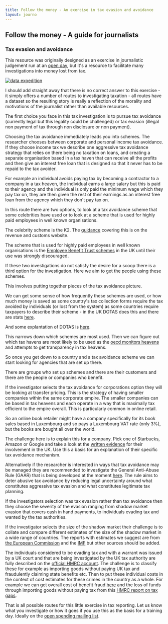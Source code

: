 ```yaml
---
title: Follow the money - An exercise in tax evasion and avoidance
layout: journo
---
```


<h2>Follow the money - A guide for journalists</h2> 
<h3>Tax evasion and avoidance</h3>

<p>This resource was originally designed as an exercise in journalistic judgement run at an <a href="http://blog.okfn.org/2012/11/14/data-expeditions-at-mozfest/">open day</a>, but it's a resource to facilitate many investigations into money lost from tax.</p> 

<a href="http://www.flickr.com/photos/object-group/8368409648/sizes/n/in/photostream/"><img src="http://farm9.staticflickr.com/8184/8368409648_92d093db30.jpg" alt="data expedition"></a>

<p>I should add straight away that there is no correct answer to this exercise - it simply offers a number of routes to investigating taxation - all routes have a dataset so the resulting story is really a reflection of the morality and motivations of the journalist rather than available resources.</p>  
 
<p> The first choice you face in this tax investigation is to pursue tax avoidance (currently legal but this legality could be challenged) or tax evasion (illegal non payment of tax through non disclosure or non payment).</p>

<p> Choosing the tax avoidance immediately leads you into schemes. The researcher chooses between corporate and personal income tax avoidance.  
 If they choose income tax we describe one aggressive tax avoidance strategy that relies on there being no taxation on loans, and creating a separate organisation based in a tax haven that can receive all the profits and then give an interest free loan that is designed so that it never has to be repaid to the tax avoider. </p>
      
<p> For example an individual avoids paying tax by becoming a contractor to a company in a tax heaven, the individual earns a large salary but this is paid to their agency and the individual is only paid the minimum wage which they pay tax on, they are then given the rest of their earnings as an interest free loan from the agency which they don't pay tax on. </p>  

<p>In this route there are two options, to look at a tax avoidance scheme that some celebrities have used or to look at a scheme that is used for highly paid employees in well known organisations.</p>

<p>The celebrity scheme is the K2. The <a href="http://www.hmrc.gov.uk/manuals/eimanual/eim45000.htm">guidance</a> covering this is on the revenue and customs website.</p>
       
<p>The scheme that is used for highly paid employees in well known organisations is the <a href="http://www.hmrc.gov.uk/news/ebt-news0812.htm">Employee Benefit Trust schemes</a> in the UK until their use was strongly discouraged.</p>

<p>If these two investigations do not satisfy the desire for a scoop there is a third option for the investigation. Here we aim to get the people using these schemes. </p>

<p>This involves putting together pieces of the tax avoidance picture. </p>

<p>We can get some sense of how frequently these schemes are used, or how much money is saved as some country's tax collection forms require the tax avoided by individuals (or lost from the system) as some countries require taxpayers to describe their scheme - in the UK DOTAS does this and there are stats <a href="http://www.hmrc.gov.uk/avoidance/avoidance-disclosure-statistics.htm">here</a>.</p>
        
<p>And some explantation of DOTAS is <a href="http://www.rossmartin.co.uk/index.php/penalties-a-compliance/403-disclosure-of-tax-avoidance-schemes-dotas">here</a>.</p>

<p>This narrows down which schemes are most used. Then we can figure out which tax havens are most likely to be used as the <a href="http://www.oecd.org/ctp/harmfultaxpractices/listofunco-operativetaxhavens.htm">oecd monitors heavens</a> and attempts to get transparency in tax heavens.</p>

<p>So once you get down to a country and a tax avoidance scheme we can start looking for agencies that are set up there.</p>  

<p>There are groups who set up schemes and there are their customers and there are the people or companies who benefit.</p> 

<p>If the investigator selects the tax avoidance for corporations option they will be looking at transfer pricing. This is the strategy of having smaller companies within the same corporate empire. The smaller companies can be based in tax heavens and each operate in a way that is maximally tax efficient to the empire overall. This is particularly common in online retail.</p>

<p>So an online book retailer might have a company specifically for its book sales based in Luxembourg and so pays a Luxembourg VAT rate (only 3%), but the books are bought all over the world.</p>  

<p>The challenge here is to explain this for a company. Pick one of Starbucks, Amazon or Google and take a look at the <a href="http://www.publications.parliament.uk/pa/cm201213/cmselect/cmpubacc/writev/716/contents.htm">written evidence</a> for their involvement in the UK. Use this a basis for an explanation of their specific tax avoidance mechanism.</p>

<p>Alternatively if the researcher is interested in ways that tax avoidance may be managed they are recommended to investigate the General Anti-Abuse Rule (GAAR) that is being developed at the moment <a href="http://www.hm-treasury.gov.uk/tax_avoidance_gaar.htm">here</a>. The rule aims to deter abusive tax avoidance by reducing legal uncertainty around what constitutes aggressive tax evasion and what constitutes legitimate tax planning. </p>
         
<p>If the investigators selection was tax evasion rather than tax avoidance then they choose the severity of the evasion ranging from shadow market evasion that covers cash in hand payments, to individuals evading tax and wanted by the tax authorities.</p> 

<p>If the investigator selects the size of the shadow market their challenge is to collate and compare different estimates of the size of the shadow market in a wide range of countries. The reports with estimates we suggest are from <a href="http://ec.europa.eu/europe2020/pdf/themes/06_shadow_economy.pdf">the European Commission</a> and the <a href="http://www.imf.org/external/pubs/ft/wp/2012/wp1247.pdf">IMF</a> but other sources should be added. </p>

<p>The individuals considered to be evading tax and with a warrant was issued by a UK court and that are being investigated by the UK tax authority are fully described on the <a href="http://www.flickr.com/photos/hmrcgovuk/sets/72157631087785530/">official HMRC account</a>. The challenge is to classify these for example as importing goods without paying UK tax and fraudulently claiming state benefits etc. Then to put these individual costs in the context of cost estimates for these crimes in the country as a whole. For example we can get overall cost of benefit fraud <a href="http://research.dwp.gov.uk/asd/asd2/index.php?page=fraud_error">here</a> and the loss of funds through importing goods without paying tax from this <a href="http://www.hmrc.gov.uk/research/direct-tax-gaps.pdf">HMRC report on tax gaps</a>.</p>

<p> That is all possible routes for this little exercise in tax reporting. Let us know what you investigate or how it goes if you use this as the basis for a training day. Ideally on the <a href="http://lists.okfn.org/mailman/listinfo/openspending">open spending mailing list</a>. </p>  
